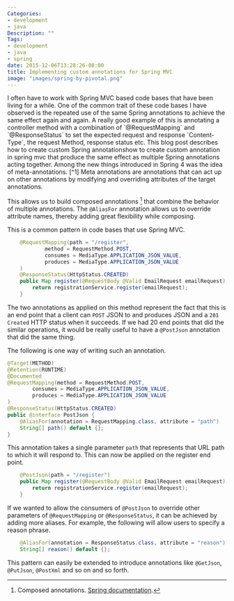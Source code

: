 ```yaml
---
Categories:
- development
- java
Description: ""
Tags:
- development
- java
- spring
date: 2015-12-06T13:28:26-08:00
title: Implementing custom annotations for Spring MVC
image: "images/spring-by-pivotal.png"
---
```

<meta content="spring, annotation, custom annotation, spring mvc, spring boot" name="keywords">
I often have to work with Spring MVC based code bases that have been living for a while. One of the common trait of these code bases I have observed is the repeated use of the same Spring annotations to achieve the same effect again and again. A really good example of this is annotating a controller method with a combination of `@RequestMapping` and `@ResponseStatus` to set the expected request and response `Content-Type`, the request Method, response status etc. This blog post describes how to create custom Spring annotationshow to create custom annotation in spring mvc that produce the same effect as multiple Spring annotations acting together.
<!--more-->
Among the new things introduced in Spring 4 was the idea of meta-annotations. [^1] Meta annotations are annotations that can act up on other annotations by modifying and overriding attributes of the target annotations.

This allows us to build composed annotations [^2] that combine the behavior of multiple annotations. The `@AliasFor` annotation allows us to override attribute names, thereby adding great flexibility while composing.

This is a common pattern in code bases that use Spring MVC.

```java
    @RequestMapping(path = "/register",
            method = RequestMethod.POST,
            consumes = MediaType.APPLICATION_JSON_VALUE,
            produces = MediaType.APPLICATION_JSON_VALUE
    )
    @ResponseStatus(HttpStatus.CREATED)
    public Map register(@RequestBody @Valid EmailRequest emailRequest) {
        return registrationService.register(emailRequest);
    }
```

The two annotations as applied on this method represent the fact that this is an end point that a client can `POST` JSON to and produces JSON and a `201 Created` HTTP status when it succeeds. If we had 20 end points that did the similar operations, it would be really useful to have a `@PostJson` annotation that did the same thing.

The following is one way of writing such an annotation.

```java
@Target(METHOD)
@Retention(RUNTIME)
@Documented
@RequestMapping(method = RequestMethod.POST,
        consumes = MediaType.APPLICATION_JSON_VALUE,
        produces = MediaType.APPLICATION_JSON_VALUE
)
@ResponseStatus(HttpStatus.CREATED)
public @interface PostJson {
    @AliasFor(annotation = RequestMapping.class, attribute = "path")
    String[] path() default {};
}
```

This annotation takes a single parameter `path` that represents that URL path to which it will respond to. This can now be applied on the register end point.

```java
    @PostJson(path = "/register")
    public Map register(@RequestBody @Valid EmailRequest emailRequest) {
        return registrationService.register(emailRequest);
    }
```

If we wanted to allow the consumers of `@PostJson` to override other parameters of `@RequestMapping` or `@ResponseStatus`, it can be achieved by adding more aliases. For example, the following will allow users to specify a reason phrase.

```java
    @AliasFor(annotation = ResponseStatus.class, attribute = "reason")
    String[] reason() default {};
```

This pattern can easily be extended to introduce annotations like `@GetJson`, `@PutJson`, `@PostXml` and so on and so forth.


[^1]: Meta annotations. [Spring documentation](http://docs.spring.io/spring/docs/current/spring-framework-reference/html/beans.html#beans-meta-annotations).
[^2]: Composed annotations. [Spring documentation](https://github.com/spring-projects/spring-framework/wiki/Spring-Annotation-Programming-Model#composed-annotations).
